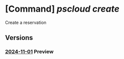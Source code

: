 # [Command] _pscloud create_

Create a reservation

## Versions

### [2024-11-01](/Resources/mgmt-plane/L3N1YnNjcmlwdGlvbnMve30vcmVzb3VyY2Vncm91cHMve30vcHJvdmlkZXJzL3B1cmVzdG9yYWdlLmJsb2NrL3Jlc2VydmF0aW9ucy97fQ==/2024-11-01.xml) **Preview**

<!-- mgmt-plane /subscriptions/{}/resourcegroups/{}/providers/purestorage.block/reservations/{} 2024-11-01 -->
